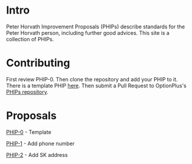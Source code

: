# Intro

Peter Horvath Improvement Proposals (PHIPs) describe standards for the Peter Horvath person, including further good advices. This site is a collection of PHIPs.

# Contributing

First review PHIP-0. Then clone the repository and add your PHIP to it. There is a template PHIP [here](content/phip-0.md). Then submit a Pull Request to OptionPlus's [PHIPs repository](https://github.com/OptionPlus/PHIPs).

# Proposals

[PHIP-0](content/phip-0.md) - Template

[PHIP-1](content/phip-1.md) - Add phone number

[PHIP-2](content/phip-2.md) - Add SK address
